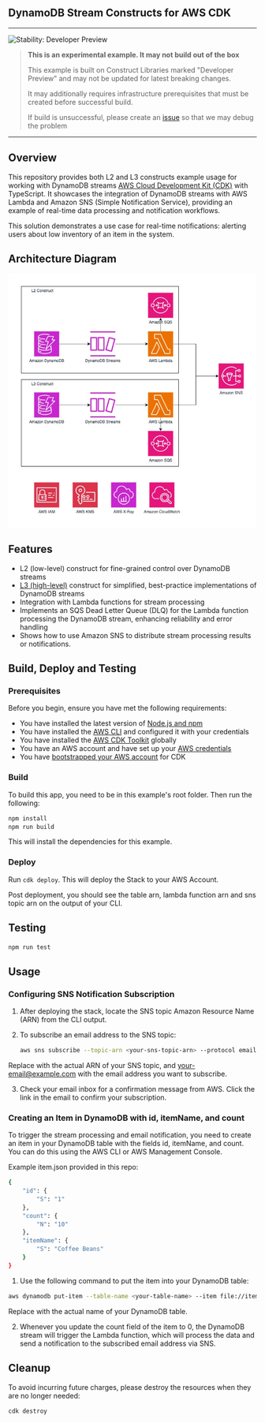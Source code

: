 DynamoDB Stream Constructs for AWS CDK
---

<!--BEGIN STABILITY BANNER-->
---

![Stability: Developer Preview](https://img.shields.io/badge/stability-Developer--Preview-important.svg?style=for-the-badge)

> **This is an experimental example. It may not build out of the box**
>
> This example is built on Construct Libraries marked "Developer Preview" and may not be updated for latest breaking changes.
>
> It may additionally requires infrastructure prerequisites that must be created before successful build.
>
> If build is unsuccessful, please create an [issue](https://github.com/aws-samples/aws-cdk-examples/issues/new) so that we may debug the problem 
---
<!--END STABILITY BANNER-->

## Overview

This repository provides both L2 and L3 constructs example usage for working with DynamoDB streams [AWS Cloud Development Kit (CDK)](https://aws.amazon.com/cdk/) with TypeScript. It showcases the integration of DynamoDB streams with AWS Lambda and Amazon SNS (Simple Notification Service), providing an example of real-time data processing and notification workflows.

This solution demonstrates a use case for real-time notifications: alerting users about low inventory of an item in the system.

## Architecture Diagram

![Architecture Diagram](images/architecture.jpg)

## Features

- L2 (low-level) construct for fine-grained control over DynamoDB streams
- [L3 (high-level)](https://docs.aws.amazon.com/solutions/latest/constructs/aws-dynamodbstreams-lambda.html) construct for simplified, best-practice implementations of DynamoDB streams
- Integration with Lambda functions for stream processing
- Implements an SQS Dead Letter Queue (DLQ) for the Lambda function processing the DynamoDB stream, enhancing reliability and error handling
- Shows how to use Amazon SNS to distribute stream processing results or notifications.


## Build, Deploy and Testing

### Prerequisites

Before you begin, ensure you have met the following requirements:

* You have installed the latest version of [Node.js and npm](https://nodejs.org/en/download/)
* You have installed the [AWS CLI](https://aws.amazon.com/cli/) and configured it with your credentials
* You have installed the [AWS CDK Toolkit](https://docs.aws.amazon.com/cdk/latest/guide/cli.html) globally
* You have an AWS account and have set up your [AWS credentials](https://docs.aws.amazon.com/cli/latest/userguide/cli-configure-files.html)
* You have [bootstrapped your AWS account](https://docs.aws.amazon.com/cdk/latest/guide/bootstrapping.html) for CDK



### Build
To build this app, you need to be in this example's root folder. Then run the following:

```bash
npm install
npm run build
```

This will install the dependencies for this example.

### Deploy

Run `cdk deploy`. This will deploy the Stack to your AWS Account.

Post deployment, you should see the table arn, lambda function arn and sns topic arn on the output of your CLI.

## Testing
```bash
npm run test
```

## Usage

### Configuring SNS Notification Subscription

1. After deploying the stack, locate the SNS topic Amazon Resource Name (ARN) from the CLI output.

2. To subscribe an email address to the SNS topic:

   ```bash
   aws sns subscribe --topic-arn <your-sns-topic-arn> --protocol email --notification-endpoint your-email@example.com
    ```
Replace <your-sns-topic-arn> with the actual ARN of your SNS topic, and your-email@example.com with the email address you want to subscribe.

3. Check your email inbox for a confirmation message from AWS. Click the link in the email to confirm your subscription.

### Creating an Item in DynamoDB with id, itemName, and count
To trigger the stream processing and email notification, you need to create an item in your DynamoDB table with the fields id, itemName, and count. You can do this using the AWS CLI or AWS Management Console.

Example item.json provided in this repo:
```bash
{
    "id": {
        "S": "1"
    },
    "count": {
        "N": "10"
    },
    "itemName": {
        "S": "Coffee Beans"
    }
}
```

1. Use the following command to put the item into your DynamoDB table:

```bash
aws dynamodb put-item --table-name <your-table-name> --item file://item.json
```

Replace <your-table-name> with the actual name of your DynamoDB table.

2. Whenever you update the count field of the item to 0, the DynamoDB stream will trigger the Lambda function, which will process the data and send a notification to the subscribed email address via SNS.



## Cleanup

To avoid incurring future charges, please destroy the resources when they are no longer needed:

```bash
cdk destroy
```
